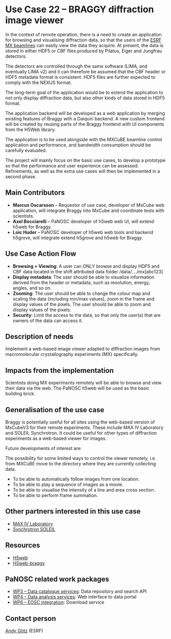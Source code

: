Use Case 22 – BRAGGY diffraction image viewer
=========================================================
In the context of remote operation, there is a need to create an application for browsing and visualising diffraction data, so that the users of the [ESRF MX beamlines](https://www.esrf.fr/UsersAndScience/Experiments/MX/About_our_beamlines) can easily view the data they acquire. At present, the data is stored in either HDF5 or CBF files produced by Pilatus, Eiger and Jungfrau detectors.

The detectors are controlled through the same software (LIMA, and eventually LIMA v2) and it can therefore be assumed that the CBF header or HDF5 metadata format is consistent. HDF5 files are further expected to comply with the NEXUS format.

The long-term goal of the application would be to extend the application to not only display diffraction data, but also other kinds of data stored in HDF5 format.

The application backend will be developed as a web application by merging existing features of Braggy with a Daiquiri backend. A new custom frontend will be created by reusing parts of the Braggy frontend with UI components from the H5Web library.

The application is to be used alongside with the MXCuBE beamline control application and performance, and bandwidth consumption should be carefully evaluated.

The project will mainly focus on the basic use cases, to develop a prototype so that the performance and user experience can be assessed. Refinements, as well as the extra use cases will then be implemented in a second phase.

Main Contributors
------
* **Marcus Oscarsson** – Requestor of use case, developer of MxCube web application, will integrate Braggy into MxCube and coordinate tests with scientists.
* **Axel Bocciarelli** – PaNOSC developer of h5web web UI, will extend h5web for Braggy.
* **Loic Huder** – PaNOSC developer of h5web web tools and backend h5grove, will integrate extend h5grove and h5web for Braggy.

Use Case Action Flow
------
* **Browsing + Viewing**: A user can ONLY browse and display HDF5 and CBF data located in the shift attributed data folder /data/…./mx[abc123]
* **Display metadata**: The user should be able to visualize information derived from the header or metadata, such as resolution, energy, angles, and so on.
* **Zooming**: The user should be able to change the colour map and scaling the data (including min/max values), zoom in the frame and display values of the pixels. The user should be able to zoom and display values of the pixels.
* **Security**: Limit the access to the data, so that only the user(s) that are owners of the data can access it.

Description of needs
------
Implement a web-based image viewer adapted to diffraction images from macromolecular crystallography experiments (MX) specifically.

Impacts from the implementation
------
Scientists doing MX experiments remotely will be able to browse and view their data via the web. The PaNOSC h5web will be used as the basic building brick.

Generalisation of the use case
------
Braggy is potentially useful for all sites using the web-based version of MxCubeV3 for their remote experiments. These include MAX IV Laboratory and SOLEIL Synchrotron. It could be useful for other types of diffraction experiments as a web-based viewer for images.

Future developments of interest are:

The possibility for some limited ways to control the viewer remotely, i.e. from MXCuBE move to the directory where they are currently collecting data.
* To be able to automatically follow images from one location.
* To be able to play a sequence of images as a movie.
* To be able to visualise the intensity of a line and area cross section.
* To be able to perform frame summation.

Other partners interested in this use case
------
* [MAX IV Laboratory](https://www.maxiv.lu.se/)
* [Synchrotron SOLEIL](https://www.synchrotron-soleil.fr/en)

Resources
------
* [H5web](https://github.com/silx-kit/h5web)
* [H5web-braggy](https://gitlab.esrf.fr/ui/h5web-braggy)

PaNOSC related work packages
------
* [WP3 – Data catalogue services](https://www.panosc.eu/work-packages/work-package-3-data-catalog-services/): Data repository and search API
* [WP4 – Data analysis services](https://www.panosc.eu/work-packages/work-package-4-data-analysis-services/): Web interface to data portal
* [WP6 – EOSC integration](https://www.panosc.eu/work-packages/work-package-6-eosc-integration/): Download service

Contact person
------
[Andy Götz](mailto:andy.gotz@esrf.fr) (ESRF)
